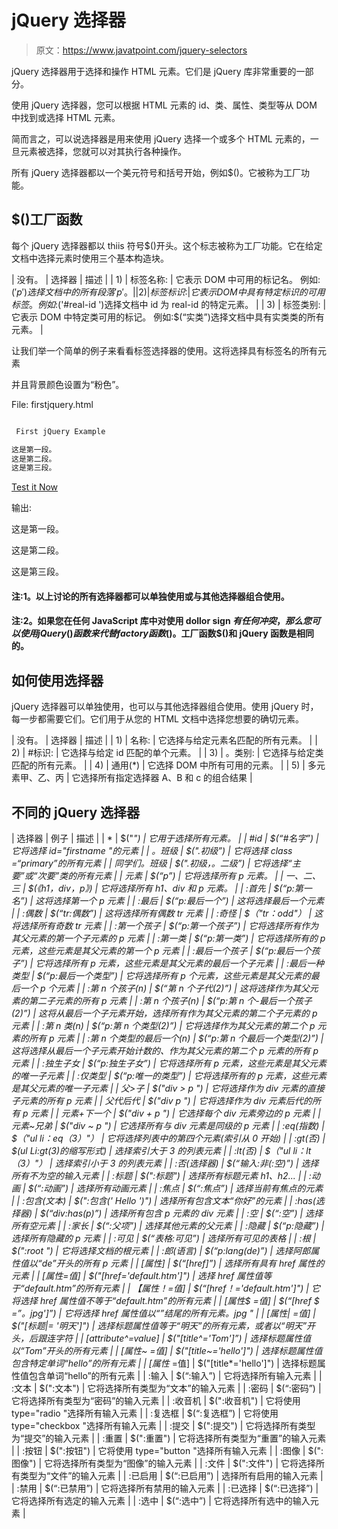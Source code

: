 # jQuery 选择器

> 原文：<https://www.javatpoint.com/jquery-selectors>

jQuery 选择器用于选择和操作 HTML 元素。它们是 jQuery 库非常重要的一部分。

使用 jQuery 选择器，您可以根据 HTML 元素的 id、类、属性、类型等从 DOM 中找到或选择 HTML 元素。

简而言之，可以说选择器是用来使用 jQuery 选择一个或多个 HTML 元素的，一旦元素被选择，您就可以对其执行各种操作。

所有 jQuery 选择器都以一个美元符号和括号开始，例如$()。它被称为工厂功能。

## $()工厂函数

每个 jQuery 选择器都以 thiis 符号$()开头。这个标志被称为工厂功能。它在给定文档中选择元素时使用三个基本构造块。

| 没有。 | 选择器 | 描述 |
| 1) | 标签名称: | 它表示 DOM 中可用的标记名。
例如:$('p ')选择文档中的所有段落' p '。 |
| 2) | 标签标识: | 它表示 DOM 中具有特定标识的可用标签。
例如:$('#real-id ')选择文档中 id 为 real-id 的特定元素。 |
| 3) | 标签类别: | 它表示 DOM 中特定类可用的标记。
例如:$(“实类”)选择文档中具有实类类的所有元素。 |

让我们举一个简单的例子来看看标签选择器的使用。这将选择具有标签名的所有元素

并且背景颜色设置为“粉色”。

File: firstjquery.html

```js

 First jQuery Example

这是第一段。
这是第二段。
这是第三段。

```

[Test it Now](https://www.javatpoint.com/oprweb/test.jsp?filename=jquerytut1)

输出:

这是第一段。

这是第二段。

这是第三段。

#### 注:1。以上讨论的所有选择器都可以单独使用或与其他选择器组合使用。

#### 注:2。如果您在任何 JavaScript 库中对使用 dollor sign $有任何冲突，那么您可以使用 jQuery()函数来代替 factory 函数$()。工厂函数$()和 jQuery 函数是相同的。

## 如何使用选择器

jQuery 选择器可以单独使用，也可以与其他选择器组合使用。使用 jQuery 时，每一步都需要它们。它们用于从您的 HTML 文档中选择您想要的确切元素。

| 没有。 | 选择器 | 描述 |
| 1) | 名称: | 它选择与给定元素名匹配的所有元素。 |
| 2) | #标识: | 它选择与给定 id 匹配的单个元素。 |
| 3) | 。类别: | 它选择与给定类匹配的所有元素。 |
| 4) | 通用(*) | 它选择 DOM 中所有可用的元素。 |
| 5) | 多元素甲、乙、丙 | 它选择所有指定选择器 A、B 和 c 的组合结果 |

## 不同的 jQuery 选择器

| 选择器 | 例子 | 描述 |
| * | $("*") | 它用于选择所有元素。 |
| #id | $(“#名字”) | 它将选择 id="firstname "的元素 |
| 。班级 | $(".初级”) | 它将选择 class =“primary”的所有元素 |
| 同学们。班级 | $(".初级，。二级”) | 它将选择“主要”或“次要”类的所有元素 |
| 元素 | $(“p”) | 它将选择所有 p 元素。 |
| 一、二、三 | $(《h1，div，p》) | 它将选择所有 h1、div 和 p 元素。 |
| :首先 | $(“p:第一名”) | 这将选择第一个 p 元素 |
| :最后 | $(“p:最后一个”) | 这将选择最后一个元素 |
| :偶数 | $(“tr:偶数”) | 这将选择所有偶数 tr 元素 |
| :奇怪 | $（"tr：odd"） | 这将选择所有奇数 tr 元素 |
| :第一个孩子 | $(“p:第一个孩子”) | 它将选择所有作为其父元素的第一个子元素的 p 元素 |
| :第一类 | $(“p:第一类”) | 它将选择所有的 p 元素，这些元素是其父元素的第一个 p 元素 |
| :最后一个孩子 | $(“p:最后一个孩子”) | 它将选择所有 p 元素，这些元素是其父元素的最后一个子元素 |
| :最后一种类型 | $(“p:最后一个类型”) | 它将选择所有 p 个元素，这些元素是其父元素的最后一个 p 个元素 |
| :第 n 个孩子(n) | $(“第 n 个子代(2)”) | 这将选择作为其父元素的第二子元素的所有 p 元素 |
| :第 n 个孩子(n) | $(“p:第 n 个-最后一个孩子(2)”) | 这将从最后一个子元素开始，选择所有作为其父元素的第二个子元素的 p 元素 |
| :第 n 类(n) | $(“p:第 n 个类型(2)”) | 它将选择作为其父元素的第二个 p 元素的所有 p 元素 |
| :第 n 个类型的最后一个(n) | $(“p:第 n 个最后一个类型(2)”) | 这将选择从最后一个子元素开始计数的、作为其父元素的第二个 p 元素的所有 p 元素 |
| :独生子女 | $(“p:独生子女”) | 它将选择所有 p 元素，这些元素是其父元素的唯一子元素 |
| :仅类型 | $(“p:唯一的类型”) | 它将选择所有的 p 元素，这些元素是其父元素的唯一子元素 |
| 父>子 | $("div > p ") | 它将选择作为 div 元素的直接子元素的所有 p 元素 |
| 父代后代 | $("div p ") | 它将选择作为 div 元素后代的所有 p 元素 |
| 元素+下一个 | $("div + p ") | 它选择每个 div 元素旁边的 p 元素 |
| 元素~兄弟 | $("div ~ p ") | 它选择所有与 div 元素是同级的 p 元素 |
| :eq(指数) | $（"ul li：eq（3）"） | 它将选择列表中的第四个元素(索引从 0 开始) |
| :gt(否) | $(ul Li:gt(3)的缩写形式) | 选择索引大于 3 的列表元素 |
| :lt(否) | $（"ul li：lt（3）"） | 选择索引小于 3 的列表元素 |
| :否(选择器) | $(“输入:非(:空)”) | 选择所有不为空的输入元素 |
| :标题 | $(":标题") | 选择所有标题元素 h1、h2... |
| :动画 | $(“:动画”) | 选择所有动画元素 |
| :焦点 | $(“:焦点”) | 选择当前有焦点的元素 |
| :包含(文本) | $(":包含(' Hello ')") | 选择所有包含文本“你好”的元素 |
| :has(选择器) | $(“div:has(p)”) | 选择所有包含 p 元素的 div 元素 |
| :空 | $(“:空”) | 选择所有空元素 |
| :家长 | $(“:父项”) | 选择其他元素的父元素 |
| :隐藏 | $(“p:隐藏”) | 选择所有隐藏的 p 元素 |
| :可见 | $(“表格:可见”) | 选择所有可见的表格 |
| :根 | $(":root ") | 它将选择文档的根元素 |
| :郎(语言) | $(“p:lang(de)”) | 选择阿郎属性值以“de”开头的所有 p 元素 |
| [属性] | $(“[href]”) | 选择所有具有 href 属性的元素 |
| [属性=值] | $("[href='default.htm']") | 选择 href 属性值等于“default.htm”的所有元素 |
| 【属性！=值] | $(“[href！='default.htm']") | 它将选择 href 属性值不等于“default.htm”的所有元素 |
| [属性$ =值] | $(“[href $ =”。jpg']”) | 它将选择 href 属性值以“”结尾的所有元素。jpg " |
| [属性&#124; =值] | $("[标题&#124;= '明天']") | 选择标题属性值等于“明天”的所有元素，或者以“明天”开头，后跟连字符 |
| [attribute^=value] | $("[title^='Tom']”) | 选择标题属性值以“Tom”开头的所有元素 |
| [属性~ =值] | $("[title~='hello']") | 选择标题属性值包含特定单词“hello”的所有元素 |
| [属性* =值] | $("[title*='hello']") | 选择标题属性值包含单词“hello”的所有元素 |
| :输入 | $(“:输入”) | 它将选择所有输入元素 |
| :文本 | $(":文本") | 它将选择所有类型为“文本”的输入元素 |
| :密码 | $(“:密码”) | 它将选择所有类型为“密码”的输入元素 |
| :收音机 | $(":收音机") | 它将使用 type="radio "选择所有输入元素 |
| :复选框 | $(“:复选框”) | 它将使用 type="checkbox "选择所有输入元素 |
| :提交 | $(":提交") | 它将选择所有类型为“提交”的输入元素 |
| :重置 | $(":重置") | 它将选择所有类型为“重置”的输入元素 |
| :按钮 | $(":按钮") | 它将使用 type="button "选择所有输入元素 |
| :图像 | $(":图像") | 它将选择所有类型为“图像”的输入元素 |
| :文件 | $(":文件") | 它将选择所有类型为“文件”的输入元素 |
| :已启用 | $(“:已启用”) | 选择所有启用的输入元素 |
| :禁用 | $(“:已禁用”) | 它将选择所有禁用的输入元素 |
| :已选择 | $(“:已选择”) | 它将选择所有选定的输入元素 |
| :选中 | $(“:选中”) | 它将选择所有选中的输入元素 |